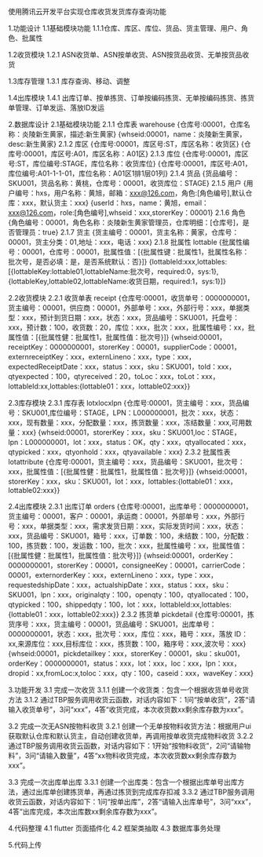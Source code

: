 使用腾讯云开发平台实现仓库收货发货库存查询功能

1.功能设计
1.1基础模块功能
1.1.1仓库、库区、库位、货品、货主管理、用户、角色、批属性

1.2收货模块
1.2.1 ASN收货单、ASN按单收货、ASN按货品收货、无单按货品收货

1.3库存管理
1.3.1 库存查询、移动、调整

1.4出库模块
1.4.1 出库订单、按单拣货、订单按编码拣货、无单按编码拣货、拣货单管理、订单发运、落放ID发运

2.数据库设计
2.1基础模块功能
2.1.1 仓库表 warehouse
{仓库号:00001，仓库名称：炎陵新生黄家，描述:新生黄家}
{whseid:00001，name：炎陵新生黄家，desc:新生黄家}
2.1.2 库区
{仓库号:00001，库区号:ST，库区名称：收货区}
{仓库号:00001，库区号:A01，库区名称：A01区}
2.1.3 库位
{仓库号:00001，库区号:ST，库位编号:STAGE，库位名称：收货库位}
{仓库号:00001，库区号:A01，库位编号:A01-1-1-01，库位名称：A01区1排1层01列}
2.1.4 货品
{货品编号：SKU001，货品名称：黄桃，仓库号：00001，收货库位：STAGE}
2.1.5 用户
{用户编号：hxs，用户名称：黄旭，邮箱：xxx@126.com，角色:[角色编号],默认仓库：xxx，默认货主：xxx}
{userId：hxs，name：黄旭，email：xxx@126.com，role:[角色编号],whseid：xxx,storerKey：00001}
2.1.6 角色
{角色编号：00001，角色名称：炎陵新生黄家管理员，仓库明细：[仓库号]，是否管理员：true}
2.1.7 货主
{货主编号：00001，货主名称：黄家，仓库号：00001，货主分类：01,地址：xxx，电话：xxx}
2.1.8 批属性 lottable
{批属性编号：00001，仓库号：00001，批属性值：[{批属性键：批属性1，批属性名称：批次号，是否必填：是，是否系统默认：否}]}
{lottableId:xxx,lottables:[{lottableKey:lottable01,lottableName:批次号，required:0，sys:1},{lottableKey,lottable02,lottableName:收货日期，required:1，sys:1}]}


2.2收货模块
2.2.1 收货单表 receipt
{仓库号:00001，收货单号：0000000001，货主编号：00001，供应商：00001，外部单号：xxx，外部行号：xxx，单据类型：xxx，预计到货日期：xxx，状态：xxx，货品编号：SKU001，托盘号：xxx，预计数：100，收货数：20，库位：xxx，批次：xxx，批属性编号：xx，批属性值：[{批属性健：批属性1，批属性值：批次号}]}
{whseid:00001，receiptKey：0000000001，storerKey：00001，supplierCode：00001，externreceiptKey：xxx，externLineno：xxx，type：xxx，expectedReceiptDate：xxx，status：xxx，sku：SKU001，toId：xxx，qtyexpected：100，qtyreceived：20，toLoc：xxx，toLot：xxx，lottableId:xx,lottables:{lottable01：xxx，lottable02:xxx}}

2.3库存模块
2.3.1 库存表 lotxlocxlpn
{仓库号:00001，货主编号：xxx，货品编号：SKU001,库位编号：STAGE，LPN：L000000001，批次：xxx，状态：xxx，现有数量：xxx，分配数量：xxx，拣货数量：xxx，冻结数量：xxx,可用数量：xxx}
{whseid:00001，storerKey：xxx，sku：SKU001,loc：STAGE，lpn：L000000001，lot：xxx，status：OK，qty：xxx，qtyallocated：xxx，qtypicked：xxx，qtyonhold：xxx，qtyavailable：xxx}
2.3.2 批属性表 lotattribute
{仓库号:00001，货主编号：xxx，货品编号：SKU001，批次号：xxx，批属性值：[{批属性健：批属性1，批属性值：批次号}]}
{whseid:00001，storerKey：xxx，sku：SKU001，lot：xxx，lottables:{lottable01：xxx，lottable02:xxx}}

2.4出库模块
2.3.1 出库订单 orders
{仓库号:00001，出库单号：0000000001，货主编号：00001，客户：00001，承运商：00001，外部单号：xxx，外部行号：xxx，单据类型：xxx，需求发货日期：xxx，实际发货时间：xxx，状态：xxx，货品编号：SKU001，箱号：xxx，订单数：100，未结数：100，分配数：100，拣货数：100，发运数：100，批次：xxx，批属性编号：xx，批属性值：[{批属性健：批属性1，批属性值：批次号}]}
{whseid:00001，orderKey：0000000001，storerKey：00001，consigneeKey：00001，carrierCode：00001，externorderKey：xxx，externLineno：xxx，type：xxx，requestedshipDate：xxx，actualshipDate：xxx，status：xxx，sku：SKU001，lpn：xxx，originalqty：100，openqty：100，qtyallocated：100，qtypicked：100，shippedqty：100，lot：xxx，lottableId:xx,lottables:{lottable01：xxx，lottable02:xxx}}
2.3.2 拣货单 pickdetail
{仓库号:00001，拣货序号：xxx，货主编号：00001，货品编号：SKU001，出库单号：0000000001，状态：xxx，批次号：xxx，库位：xxx，箱号：xxx，落放 ID：xx,来源库位：xxx,目标库位：xxx，拣货数：100，箱序号：xxx,波次号：xxx}
{whseid:00001，pickdetailkey：xxx，storerKey：00001，sku：sku001，orderKey：0000000001，status：xxx，lot：xxx，loc：xxx，lpn：xxx，dropid：xx,fromLoc:x,toloc：xxx，qty：100，caseid：xxx，waveKey：xxx}

3.功能开发
3.1 完成一次收货
3.1.1 创建一个收货类：包含一个根据收货单号收货方法
3.1.2 通过TBP服务调用收货云函数，对话内容如下：1问“按单收货”，2答“请输入收货单号”，3问“xxx”，4答“收货完成，本次收货数xx剩余库存数为xxx”。

3.2 完成一次无ASN按物料收货
3.2.1 创建一个无单按物料收货方法：根据用户ui获取默认仓库和默认货主，自动创建收货单，再调用按单收货完成物料收货
3.2.2 通过TBP服务调用收货云函数，对话内容如下：1开始“按物料收货”，2问“请输物料”，3问“请输入数量”，4答“xx物料收货完成，本次收货数xx剩余库存数为xxx”。

3.3 完成一次出库单出库
3.3.1 创建一个出库类：包含一个根据出库单号出库方法，通过出库单创建拣货单，再通过拣货到完成库存扣减
3.3.2 通过TBP服务调用收货云函数，对话内容如下：1问“按单出库”，2答“请输入出库单号”，3问“xxx”，4答“出库完成，本次出库数xx剩余库存数为xxx”。

4.代码整理
4.1 flutter 页面插件化
4.2 框架类抽取
4.3 数据库事务处理

5.代码上传
